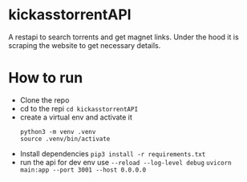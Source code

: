 # kickasstorrentAPI
A restapi to search torrents and get magnet links. Under the hood it is scraping the website to get necessary details.

# How to run
- Clone the repo
- cd to the repi ```cd kickasstorrentAPI```
- create a virtual env and activate it
  ```
  python3 -m venv .venv
  source .venv/bin/activate
  ```
- Install dependencies ```pip3 install -r requirements.txt```
- run the api for dev env use ```--reload --log-level debug```
  ```uvicorn main:app --port 3001 --host 0.0.0.0```
